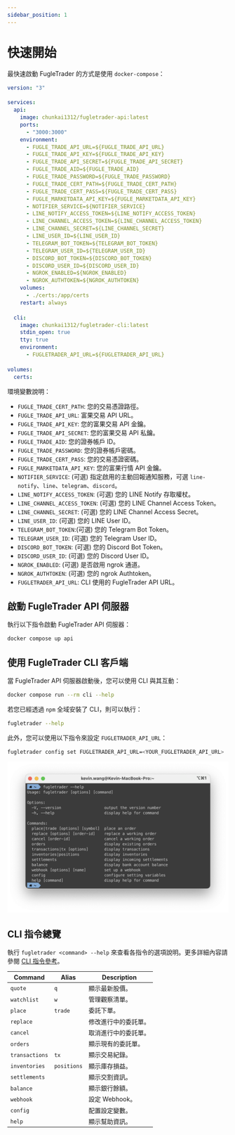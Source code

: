 ```yaml
---
sidebar_position: 1
---
```


# 快速開始

最快速啟動 FugleTrader 的方式是使用 `docker-compose`：

```yml
version: "3"

services:
  api:
    image: chunkai1312/fugletrader-api:latest
    ports:
      - "3000:3000"
    environment:
      - FUGLE_TRADE_API_URL=${FUGLE_TRADE_API_URL}
      - FUGLE_TRADE_API_KEY=${FUGLE_TRADE_API_KEY}
      - FUGLE_TRADE_API_SECRET=${FUGLE_TRADE_API_SECRET}
      - FUGLE_TRADE_AID=${FUGLE_TRADE_AID}
      - FUGLE_TRADE_PASSWORD=${FUGLE_TRADE_PASSWORD}
      - FUGLE_TRADE_CERT_PATH=${FUGLE_TRADE_CERT_PATH}
      - FUGLE_TRADE_CERT_PASS=${FUGLE_TRADE_CERT_PASS}
      - FUGLE_MARKETDATA_API_KEY=${FUGLE_MARKETDATA_API_KEY}
      - NOTIFIER_SERVICE=${NOTIFIER_SERVICE}
      - LINE_NOTIFY_ACCESS_TOKEN=${LINE_NOTIFY_ACCESS_TOKEN}
      - LINE_CHANNEL_ACCESS_TOKEN=${LINE_CHANNEL_ACCESS_TOKEN}
      - LINE_CHANNEL_SECRET=${LINE_CHANNEL_SECRET}
      - LINE_USER_ID=${LINE_USER_ID}
      - TELEGRAM_BOT_TOKEN=${TELEGRAM_BOT_TOKEN}
      - TELEGRAM_USER_ID=${TELEGRAM_USER_ID}
      - DISCORD_BOT_TOKEN=${DISCORD_BOT_TOKEN}
      - DISCORD_USER_ID=${DISCORD_USER_ID}
      - NGROK_ENABLED=${NGROK_ENABLED}
      - NGROK_AUTHTOKEN=${NGROK_AUTHTOKEN}
    volumes:
      - ./certs:/app/certs
    restart: always

  cli:
    image: chunkai1312/fugletrader-cli:latest
    stdin_open: true
    tty: true
    environment:
      - FUGLETRADER_API_URL=${FUGLETRADER_API_URL}

volumes:
  certs:
```

環境變數說明：

- `FUGLE_TRADE_CERT_PATH`: 您的交易憑證路徑。
- `FUGLE_TRADE_API_URL`: 富果交易 API URL。
- `FUGLE_TRADE_API_KEY`: 您的富果交易 API 金鑰。
- `FUGLE_TRADE_API_SECRET`: 您的富果交易 API 私鑰。
- `FUGLE_TRADE_AID`: 您的證券帳戶 ID。
- `FUGLE_TRADE_PASSWORD`: 您的證券帳戶密碼。
- `FUGLE_TRADE_CERT_PASS`: 您的交易憑證密碼。
- `FUGLE_MARKETDATA_API_KEY`: 您的富果行情 API 金鑰。
- `NOTIFIER_SERVICE`: (可選) 指定啟用的主動回報通知服務，可選 `line-notify`、`line`、`telegram`、`discord`。
- `LINE_NOTIFY_ACCESS_TOKEN`: (可選) 您的 LINE Notify 存取權杖。
- `LINE_CHANNEL_ACCESS_TOKEN`: (可選) 您的 LINE Channel Access Token。
- `LINE_CHANNEL_SECRET`: (可選) 您的 LINE Channel Access Secret。
- `LINE_USER_ID`: (可選) 您的 LINE User ID。
- `TELEGRAM_BOT_TOKEN`:(可選) 您的 Telegram Bot Token。
- `TELEGRAM_USER_ID`: (可選) 您的 Telegram User ID。
- `DISCORD_BOT_TOKEN`: (可選) 您的 Discord Bot Token。
- `DISCORD_USER_ID`: (可選) 您的 Discord User ID。
- `NGROK_ENABLED`: (可選) 是否啟用 ngrok 通道。
- `NGROK_AUTHTOKEN`: (可選) 您的 ngrok Authtoken。
- `FUGLETRADER_API_URL`: CLI 使用的 FugleTrader API URL。

## 啟動 FugleTrader API 伺服器

執行以下指令啟動 FugleTrader API 伺服器：

```bash
docker compose up api
```

## 使用 FugleTrader CLI 客戶端

當 FugleTrader API 伺服器啟動後，您可以使用 CLI 與其互動：

```bash
docker compose run --rm cli --help
```

若您已經透過 `npm` 全域安裝了 CLI，則可以執行：

```bash
fugletrader --help
```

此外，您可以使用以下指令來設定 `FUGLETRADER_API_URL`：

```bash
fugletrader config set FUGLETRADER_API_URL=<YOUR_FUGLETRADER_API_URL>
```

![](./img/fugletrader.png)

## CLI 指令總覽

執行 `fugletrader <command> --help` 來查看各指令的選項說明。更多詳細內容請參閱 [CLI 指令參考](/docs/cli-command-reference.md)。

| Command        | Alias       | Description  |
| -------------- | ----------- | ------------ |
| `quote`        | `q`         | 顯示最新股價。 |
| `watchlist`    | `w`         | 管理觀察清單。 |
| `place`        | `trade`     | 委託下單。 |
| `replace`      |             | 修改進行中的委託單。 |
| `cancel`       |             | 取消進行中的委託單。 |
| `orders`       |             | 顯示現有的委託單。 |
| `transactions` | `tx`        | 顯示交易紀錄。 |
| `inventories`  | `positions` | 顯示庫存損益。 |
| `settlements`  |             | 顯示交割資訊。 |
| `balance`      |             | 顯示銀行餘額。 |
| `webhook`      |             | 設定 Webhook。 |
| `config`       |             | 配置設定變數。 |
| `help`         |             | 顯示幫助資訊。 |




